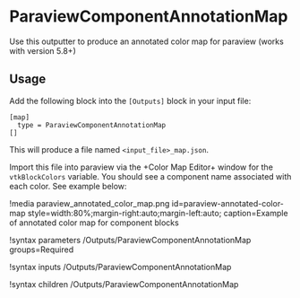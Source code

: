 # ParaviewComponentAnnotationMap

Use this outputter to produce an annotated color map for paraview (works with version 5.8+)

## Usage

Add the following block into the `[Outputs]` block in your input file:

```
[map]
  type = ParaviewComponentAnnotationMap
[]
```

This will produce a file named `<input_file>_map.json`.

Import this file into paraview via the +Color Map Editor+ window for the `vtkBlockColors` variable.
You should see a component name associated with each color. See example below:

!media paraview_annotated_color_map.png
       id=paraview-annotated-color-map
       style=width:80%;margin-right:auto;margin-left:auto;
       caption=Example of annotated color map for component blocks

!syntax parameters /Outputs/ParaviewComponentAnnotationMap groups=Required

!syntax inputs /Outputs/ParaviewComponentAnnotationMap

!syntax children /Outputs/ParaviewComponentAnnotationMap
